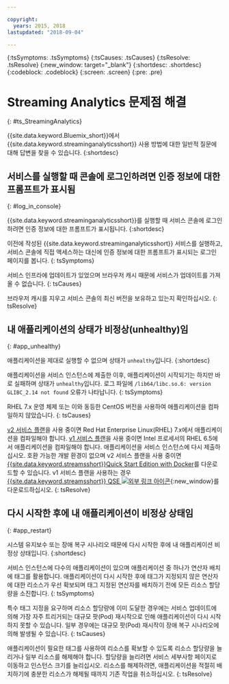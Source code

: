 ```yaml
---

copyright:
  years: 2015, 2018
lastupdated: "2018-09-04"

---
```


<!-- Attribute definitions -->
{:tsSymptoms: .tsSymptoms}
{:tsCauses: .tsCauses}
{:tsResolve: .tsResolve}
{:new_window: target="_blank"}
{:shortdesc: .shortdesc}
{:codeblock: .codeblock}
{:screen: .screen}
{:pre: .pre}

# Streaming Analytics 문제점 해결
{: #ts_StreamingAnalytics}

{{site.data.keyword.Bluemix_short}}에서 {{site.data.keyword.streaminganalyticsshort}} 사용 방법에 대한 일반적 질문에 대해 답변을 찾을 수 있습니다.
{:shortdesc}

## 서비스를 실행할 때 콘솔에 로그인하려면 인증 정보에 대한 프롬프트가 표시됨
{: #log_in_console}

{{site.data.keyword.streaminganalyticsshort}}를 실행할 때 서비스 콘솔에 로그인하려면 인증 정보에 대한 프롬프트가 표시됩니다.
{:shortdesc}

이전에 작성된 {{site.data.keyword.streaminganalyticsshort}} 서비스를 실행하고, 서비스 콘솔에 직접 액세스하는 대신에 인증 정보에 대한 프롬프트가 표시되는 로그인 페이지를 봅니다.
{: tsSymptoms}

서비스 인프라에 업데이트가 있었으며 브라우저 캐시 때문에 서비스가 업데이트를 가져올 수 없습니다.
{: tsCauses}

브라우저 캐시를 지우고 서비스 콘솔의 최신 버전을 보유하고 있는지 확인하십시오.
{: tsResolve}

## 내 애플리케이션의 상태가 비정상(unhealthy)임
{: #app_unhealthy}

애플리케이션을 제대로 실행할 수 없으며 상태가 `unhealthy`입니다.
{:shortdesc}

애플리케이션을 서비스 인스턴스에 제출한 이후, 애플리케이션이 시작되기는 하지만 바로 실패하며 상태가 `unhealthy`입니다. 로그 파일에 `/lib64/libc.so.6: version GLIBC_2.14 not found` 오류가 나타납니다.
{: tsSymptoms}

RHEL 7.x 운영 체제 또는 이와 동등한 CentOS 버전을 사용하여 애플리케이션을 컴파일하지 않았습니다.
{: tsCauses}

[v2 서비스 플랜](/docs/services/StreamingAnalytics/service_plans.html)을 사용 중이면 Red Hat Enterprise Linux(RHEL) 7.x에서 애플리케이션을 컴파일해야 합니다. [v1 서비스 플랜](/docs/services/StreamingAnalytics/service_plans.html)을 사용 중이면 Intel 프로세서의 RHEL 6.5에서 애플리케이션을 컴파일해야 합니다. 애플리케이션을 서비스 인스턴스에 다시 제출하십시오. 호환 가능한 개발 환경이 없으며 v2 서비스 플랜을 사용 중이면 [{{site.data.keyword.streamsshort}}Quick Start Edition with Docker](https://www-01.ibm.com/marketing/iwm/iwm/web/preLogin.do?source=swg-ibmistvi)를 다운로드할 수 있습니다. v1 서비스 플랜을 사용하는 경우 [{{site.data.keyword.streamsshort}} QSE ![외부 링크 아이콘](../../icons/launch-glyph.svg "외부 링크 아이콘")](http://ibmstreams.github.io/streamsx.documentation/docs/4.3/qse-intro/){:new_window}를 다운로드하십시오.
{: tsResolve}

## 다시 시작한 후에 내 애플리케이션이 비정상 상태임
{: #app_restart}

시스템 유지보수 또는 장애 복구 시나리오 때문에 다시 시작한 후에 내 애플리케이션 비정상 상태입니다.
{:shortdesc}

서비스 인스턴스에 다수의 애플리케이션이 있으며 애플리케이션 중 하나가 연산자 배치에 태그를 활용합니다. 애플리케이션이 다시 시작한 후에 태그가 지정되지 않은 연산자에 대한 리소스가 우선 확보되며 태그 지정된 연산자를 배치하기 전에 모든 리소스 할당량을 소진합니다.
{: tsSymptoms}

특수 태그 지정을 요구하며 리소스 할당량에 이미 도달한 경우에는 서비스 업데이트에 의해 가장 자주 트리거되는 대규모 팟(Pod) 재시작으로 인해 애플리케이션이 다시 시작하지 못할 수 있습니다. 
일부 경우에는 대규모 팟(Pod) 재시작이 장애 복구 시나리오에 의해 발생될 수 있습니다.
{: tsCauses}

애플리케이션이 필요한 태그를 사용하여 리소스를 확보할 수 있도록 리소스 할당량을 늘리거나 일부 리소스를 해제해야 합니다. 할당량을 늘리려면 서비스 세부사항 페이지로 이동하고 인스턴스 크기를 늘리십시오. 리소스를 해제하려면, 애플리케이션을 적절히 배치하기에 충분한 리소스가 해제될 때까지 기존 작업을 취소하십시오.
{: tsResolve}
